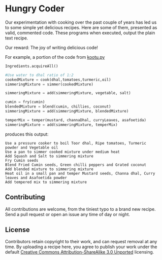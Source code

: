 # Hungry Coder

Our experimentation with cooking over the past couple of years has led us to some simple yet delicious recipes. Here are some of them, presented as valid, commented code. These programs when executed, output the plain text recipe.

Our reward: The joy of writing delicious code!

For example, a portion of the code from [kootu.py][1]

```python
Ingredients.acquireAll()

#Use water to dhal ratio of 1:2
cookedMixture = cook(dhal,tomatoes,turmeric,oil)
simmeringMixture = simmer(cookedMixture)

simmeringMixture = add(simmeringMixture, vegetable, salt)

cumin = fry(cumin)
blendedMixture = blend(cumin, chillies, coconut)
simmeringMixture = add(simmeringMixture, blendedMixture)

temperMix = temper(mustard, channaDhal, curryLeaves, asafoetida)
simmeringMixture = add(simmeringMixture, temperMix)
```

produces this output:

```
Use a pressure cooker to boil Toor dhal, Ripe tomatoes, Turmeric powder and Vegetable oil
Use a pan to simmer cooked mixture under medium heat
Add Squash and Salt to simmering mixture
Fry Cumin seeds
Blend Fried Cumin seeds, Green chilli peppers and Grated coconut
Add blended mixture to simmering mixture
Heat oil in a small pan and temper Mustard seeds, Channa dhal, Curry leaves and Asafoetida powder
Add tempered mix to simmering mixture
```

## Contributing

All contributions are welcome, from the tiniest typo to a brand new recipe. Send a pull request or open an issue any time of day or night.

## License

Contributors retain copyright to their work, and can request removal at any
time. By uploading a recipe here, you agree to publish your work under the default
[Creative Commons Attribution-ShareAlike 3.0 Unported][2] licensing.

[1]: /kootu.py
[2]: http://creativecommons.org/licenses/by-sa/3.0/deed.en_US